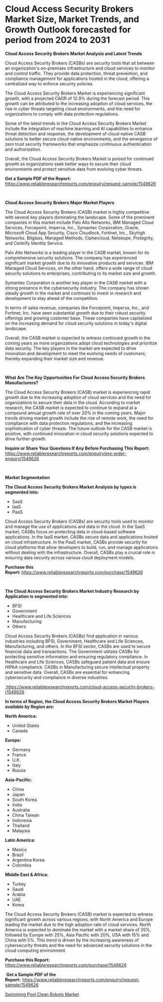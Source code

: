 <p><h1>Cloud Access Security Brokers Market Size, Market Trends, and Growth Outlook forecasted for period from 2024 to 2031</h1></p><p><strong>Cloud Access Security Brokers Market Analysis and Latest Trends</strong></p>
<p><p>Cloud Access Security Brokers (CASBs) are security tools that sit between an organization's on-premises infrastructure and cloud services to monitor and control traffic. They provide data protection, threat prevention, and compliance management for applications hosted in the cloud, offering a centralized way to enforce security policies.</p><p>The Cloud Access Security Brokers Market is experiencing significant growth, with a projected CAGR of 12.9% during the forecast period. This growth can be attributed to the increasing adoption of cloud services, the rise in cyber threats targeting cloud environments, and the need for organizations to comply with data protection regulations.</p><p>Some of the latest trends in the Cloud Access Security Brokers Market include the integration of machine learning and AI capabilities to enhance threat detection and response, the development of cloud-native CASB solutions to better secure cloud-native environments, and the emergence of zero trust security frameworks that emphasize continuous authentication and authorization.</p><p>Overall, the Cloud Access Security Brokers Market is poised for continued growth as organizations seek better ways to secure their cloud environments and protect sensitive data from evolving cyber threats.</p></p>
<p><strong>Get a Sample PDF of the Report:&nbsp;</strong> <a href="https://www.reliableresearchreports.com/enquiry/request-sample/1549626">https://www.reliableresearchreports.com/enquiry/request-sample/1549626</a></p>
<p>&nbsp;</p>
<p><strong>Cloud Access Security Brokers Major Market Players</strong></p>
<p><p>The Cloud Access Security Brokers (CASB) market is highly competitive with several key players dominating the landscape. Some of the prominent companies in this market include Palo Alto Networks, IBM Managed Cloud Services, Forcepoint, Imperva, Inc., Symantec Corporation, Oracle, Microsoft Cloud App Security, Cisco Cloudlock, Fortinet, Inc., Skyhigh Networks, Bitglass, Managed Methods, Ciphercloud, Netskope, Protegrity, and Centrify Identity Service.</p><p>Palo Alto Networks is a leading player in the CASB market, known for its comprehensive security solutions. The company has experienced significant market growth due to its innovative products and services. IBM Managed Cloud Services, on the other hand, offers a wide range of cloud security solutions to enterprises, contributing to its market size and growth.</p><p>Symantec Corporation is another key player in the CASB market with a strong presence in the cybersecurity industry. The company has shown steady growth in the market and continues to invest in research and development to stay ahead of the competition.</p><p>In terms of sales revenue, companies like Forcepoint, Imperva, Inc., and Fortinet, Inc. have seen substantial growth due to their robust security offerings and growing customer base. These companies have capitalized on the increasing demand for cloud security solutions in today's digital landscape.</p><p>Overall, the CASB market is expected to witness continued growth in the coming years as more organizations adopt cloud technologies and prioritize data security. The key players in the market are expected to drive innovation and development to meet the evolving needs of customers, thereby expanding their market size and revenue.</p></p>
<p>&nbsp;</p>
<p><strong>What Are The Key Opportunities For Cloud Access Security Brokers Manufacturers?</strong></p>
<p><p>The Cloud Access Security Brokers (CASB) market is experiencing rapid growth due to the increasing adoption of cloud services and the need for organizations to secure their data in the cloud. According to market research, the CASB market is expected to continue to expand at a compound annual growth rate of over 20% in the coming years. Major trends driving market growth include the rise of remote work, the need for compliance with data protection regulations, and the increasing sophistication of cyber threats. The future outlook for the CASB market is positive, with continued innovation in cloud security solutions expected to drive further growth.</p></p>
<p><strong>Inquire or Share Your Questions If Any Before Purchasing This Report:</strong> <a href="https://www.reliableresearchreports.com/enquiry/pre-order-enquiry/1549626">https://www.reliableresearchreports.com/enquiry/pre-order-enquiry/1549626</a></p>
<p>&nbsp;</p>
<p><strong>Market Segmentation</strong></p>
<p><strong>The Cloud Access Security Brokers Market Analysis by types is segmented into:</strong></p>
<p><ul><li>SaaS</li><li>IaaS</li><li>PaaS</li></ul></p>
<p><p>Cloud Access Security Brokers (CASBs) are security tools used to monitor and manage the use of applications and data in the cloud. In the SaaS market, CASBs focus on protecting data in cloud-based software applications. In the IaaS market, CASBs secure data and applications hosted on cloud infrastructure. In the PaaS market, CASBs provide security for cloud platforms that allow developers to build, run, and manage applications without dealing with the infrastructure. Overall, CASBs play a crucial role in ensuring data security across various cloud deployment models.</p></p>
<p><strong>Purchase this Report:&nbsp;</strong><a href="https://www.reliableresearchreports.com/purchase/1549626">https://www.reliableresearchreports.com/purchase/1549626</a></p>
<p>&nbsp;</p>
<p><strong>The Cloud Access Security Brokers Market Industry Research by Application is segmented into:</strong></p>
<p><ul><li>BFSI</li><li>Government</li><li>Healthcare and Life Sciences</li><li>Manufacturing</li><li>Others</li></ul></p>
<p><p>Cloud Access Security Brokers (CASBs) find application in various industries including BFSI, Government, Healthcare and Life Sciences, Manufacturing, and others. In the BFSI sector, CASBs are used to secure financial data and transactions. The Government utilizes CASBs for protecting sensitive information and ensuring regulatory compliance. In Healthcare and Life Sciences, CASBs safeguard patient data and ensure HIPAA compliance. CASBs in Manufacturing secure intellectual property and sensitive data. Overall, CASBs are essential for enhancing cybersecurity and compliance in diverse industries.</p></p>
<p><a href="https://www.reliableresearchreports.com/cloud-access-security-brokers-r1549626">&nbsp;https://www.reliableresearchreports.com/cloud-access-security-brokers-r1549626</a></p>
<p><strong>In terms of Region, the Cloud Access Security Brokers Market Players available by Region are:</strong></p>
<p>
    <p> <strong> North America: </strong>
        <ul>
            <li>United States</li>
            <li>Canada</li>
        </ul>
        </p> 
    <p> <strong> Europe: </strong>
        <ul>
            <li>Germany</li>
            <li>France</li>
            <li>U.K.</li>
            <li>Italy</li>
            <li>Russia</li>
        </ul>
        </p> 
    <p> <strong> Asia-Pacific: </strong>
        <ul>
            <li>China</li>
            <li>Japan</li>
            <li>South Korea</li>
            <li>India</li>
            <li>Australia</li>
            <li>China Taiwan</li>
            <li>Indonesia</li>
            <li>Thailand</li>
            <li>Malaysia</li>
        </ul>
        </p> 
    <p> <strong> Latin America: </strong>
        <ul>
            <li>Mexico</li>
            <li>Brazil</li>
            <li>Argentina Korea</li>
            <li>Colombia</li>
        </ul>
        </p> 
    <p> <strong> Middle East & Africa: </strong>
        <ul>
            <li>Turkey</li>
            <li>Saudi</li>
            <li>Arabia</li>
            <li>UAE</li>
            <li>Korea</li>
        </ul>
    </p>
    </p>
<p><p>The Cloud Access Security Brokers (CASB) market is expected to witness significant growth across various regions, with North America and Europe leading the market due to the high adoption rate of cloud services. North America is expected to dominate the market with a market share of 35%, followed by Europe with 25%, Asia Pacific with 20%, USA with 15% and China with 5%. This trend is driven by the increasing awareness of cybersecurity threats and the need for advanced security solutions in the cloud computing environment.</p></p>
<p><strong>Purchase this Report: </strong><a href="https://www.reliableresearchreports.com/purchase/1549626">https://www.reliableresearchreports.com/purchase/1549626</a></p>
<p>&nbsp;<strong>Get a Sample PDF of the Report:&nbsp;&nbsp;</strong><a href="https://www.reliableresearchreports.com/enquiry/request-sample/1549626">https://www.reliableresearchreports.com/enquiry/request-sample/1549626</a></p>
<p><strong></strong></p>
<p><p><a href="https://www.linkedin.com/pulse/swimming-pool-clean-robots-market-size-growth-outlook-from-4n6pf">Swimming Pool Clean Robots Market</a></p></p>